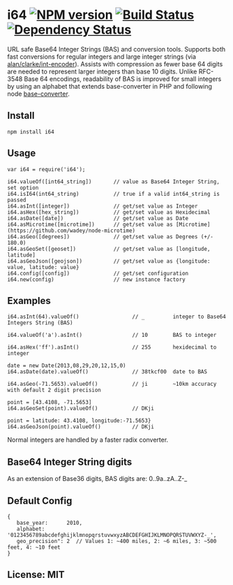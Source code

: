 # i64 [![NPM version](https://badge.fury.io/js/i64.png)](http://badge.fury.io/js/i64) [![Build Status](https://travis-ci.org/angleman/i64.png)](https://travis-ci.org/angleman/i64) [![Dependency Status](https://gemnasium.com/angleman/i64.png)](https://gemnasium.com/angleman/i64) 

URL safe Base64 Integer Strings (BAS) and conversion tools. Supports both fast conversions for regular integers and large integer strings (via [alan/clarke/int-encoder](http://github.com/alanclarke/int-encoder)). Assists with compression as fewer base 64 digits are needed to represent larger integers than base 10 digits. Unlike RFC-3548 Base 64 encodings, readability of BAS is improved for small integers by using an alphabet that extends base-converter in PHP and following node [base-converter](https://github.com/naholyr/node-base-converter).


## Install

```
npm install i64
```

## Usage

```
var i64 = require('i64');

i64.valueOf([int64_string])       // value as Base64 Integer String, set option
i64.isI64(int64_string)           // true if a valid int64_string is passed
i64.asInt([integer])              // get/set value as Integer
i64.asHex([hex_string])           // get/set value as Hexidecimal
i64.asDate([date])                // get/set value as Date
i64.asMicrotime([microtime])      // get/set value as [Microtime](https://github.com/wadey/node-microtime)
i64.asGeo([degrees])              // get/set value as Degrees (+/- 180.0)
i64.asGeoSet([geoset])            // get/set value as [longitude, latitude]
i64.asGeoJson([geojson])          // get/set value as {longitude: value, latitude: value}
i64.config([config])              // get/set configuration
i64.new(config)                   // new instance factory
```

## Examples

```
i64.asInt(64).valueOf()                 // _         integer to Base64 Integers String (BAS)

i64.valueOf('a').asInt()                // 10        BAS to integer 

i64.asHex('ff').asInt()                 // 255       hexidecimal to integer

date = new Date(2013,08,29,20,12,15,0)
i64.asDate(date).valueOf()              // 38tkcf00  date to BAS 

i64.asGeo(-71.5653).valueOf()           // ji        ~10km accuracy with default 2 digit precision

point = [43.4108, -71.5653]
i64.asGeoSet(point).valueOf()           // DKji     

point = latitude: 43.4108, longitude:-71.5653}
i64.asGeoJson(point).valueOf()          // DKji     
```


Normal integers are handled by a faster radix converter.

## Base64 Integer String digits

As an extension of Base36 digits, BAS digits are: 0..9a..zA..Z-_

## Default Config

```
{ 
   base_year:      2010,
   alphabet:       '0123456789abcdefghijklmnopqrstuvwxyzABCDEFGHIJKLMNOPQRSTUVWXYZ-_',
   geo_precision": 2  // Values 1: ~400 miles, 2: ~6 miles, 3: ~500 feet, 4: ~10 feet
}
```

## License: MIT
